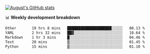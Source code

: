 
[![August's GitHub stats](https://github-readme-stats.vercel.app/api?username=zou-weidong&show_icons=true&theme=radical)](https://github.com/zou-weidong)


📊 **Weekly development breakdown**
<!--START_SECTION:waka-->

```txt
Other       19 hrs 8 mins   ████████████████████░░░░░   80.13 %
YAML        2 hrs 32 mins   ██▓░░░░░░░░░░░░░░░░░░░░░░   10.64 %
Markdown    1 hr 3 mins     █░░░░░░░░░░░░░░░░░░░░░░░░   04.46 %
Text        20 mins         ▒░░░░░░░░░░░░░░░░░░░░░░░░   01.45 %
Python      15 mins         ▒░░░░░░░░░░░░░░░░░░░░░░░░   01.10 %
```

<!--END_SECTION:waka-->

